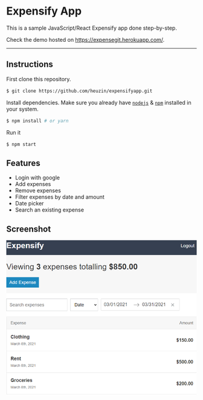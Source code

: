 # Expensify App

This is a sample JavaScript/React Expensify app done step-by-step.

Check the demo hosted on  https://expensegit.herokuapp.com/.

---

## Instructions

First clone this repository.
```bash
$ git clone https://github.com/heuzin/expensifyapp.git
```

Install dependencies. Make sure you already have [`nodejs`](https://nodejs.org/en/) & [`npm`](https://www.npmjs.com/) installed in your system.
```bash
$ npm install # or yarn
```

Run it
```bash
$ npm start
```


## Features

- Login with google
- Add expenses
- Remove expenses
- Filter expenses by date and amount
- Date picker
- Search an existing expense


## Screenshot

![GitHub Logo](/public/images/expensify-app.png)